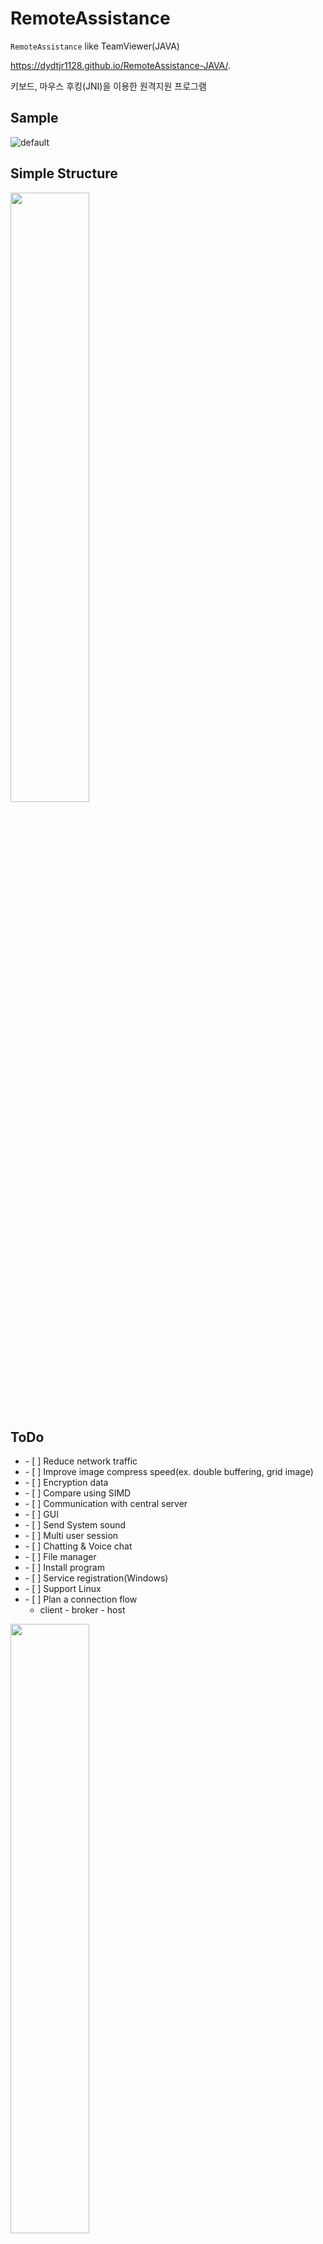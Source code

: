 # RemoteAssistance
`RemoteAssistance` like TeamViewer(JAVA)

https://dydtjr1128.github.io/RemoteAssistance-JAVA/.

키보드, 마우스 후킹(JNI)을 이용한 원격지원 프로그램


## Sample

![default](https://user-images.githubusercontent.com/19161231/50884683-01ef7700-142f-11e9-8ba0-82c4dd2ed735.gif)

## Simple Structure
<p>
  <img src="https://user-images.githubusercontent.com/19161231/48710563-1fcd0680-ec4c-11e8-8620-7709af3418f6.png" width="50%">
</p>


## ToDo

<p>
  <ul>
    <li>- [ ] Reduce network traffic</li>
    <li>- [ ] Improve image compress speed(ex. double buffering, grid image)</li>
    <li>- [ ] Encryption data</li>    
    <li>- [ ] Compare using SIMD</li>
    <li>- [ ] Communication with central server</li>
    <li>- [ ] GUI</li>
    <li>- [ ] Send System sound</li>
    <li>- [ ] Multi user session</li>
    <li>- [ ] Chatting & Voice chat</li>    
    <li>- [ ] File manager</li>
    <li>- [ ] Install program</li>
    <li>- [ ] Service registration(Windows)</li>
    <li>- [ ] Support Linux</li>
    <li>- [ ] Plan a connection flow
      <ul>
        <li>client - broker - host</li>
      </ul>
    </li>
  </ul>
</p>
<p>
  <img src="https://user-images.githubusercontent.com/19161231/48710631-5440c280-ec4c-11e8-9808-39203fa8d10b.png" width="50%">
</p>

## Notice
- JAVA의 BufferedImage 메모리 제거 문제로 인하여 C++로 재개발
- https://github.com/dydtjr1128/RemoteAssistance-Cpp

## 후기
이번 원격지원 프로그램을 만들어보면서 네트워크 적인 측면에서나 스크린 캡쳐부분이 굉장히 취약한 부분이 많았다는 것을 알 수 있었다.



</br> 
<a href="mailto:dydtjr1994@gmail.com" target="_blank">
  <img src="https://img.shields.io/badge/E--mail-Yongseok%20choi-yellow.svg">
</a>
<a href="https://blog.naver.com/cys_star" target="_blank">
  <img src="https://img.shields.io/badge/Blog-cys__star%27s%20Blog-blue.svg">
</a>
